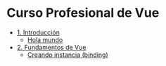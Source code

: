 # Curso Profesional de Vue

- [1. Introducción](1.%20Introducción)
  - [Hola mundo](1.%20Introducción/holamundo.html)
- [2. Fundamentos de Vue](2.%20Fundamentos%20de%20Vue)
  - [Creando instancia (binding)](2.%20Fundamentos%20de%20Vue/creando-instancia-binding.html.html)
